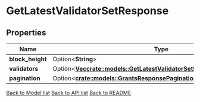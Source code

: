# GetLatestValidatorSetResponse

## Properties

Name | Type | Description | Notes
------------ | ------------- | ------------- | -------------
**block_height** | Option<**String**> |  | [optional]
**validators** | Option<[**Vec<crate::models::GetLatestValidatorSetResponseValidatorsInner>**](GetLatestValidatorSet_response_validators_inner.md)> |  | [optional]
**pagination** | Option<[**crate::models::GrantsResponsePagination**](Grants_response_pagination.md)> |  | [optional]

[Back to Model list](../README.md#documentation-for-models) [Back to API list](../README.md#documentation-for-api-endpoints) [Back to README](../README.md)


